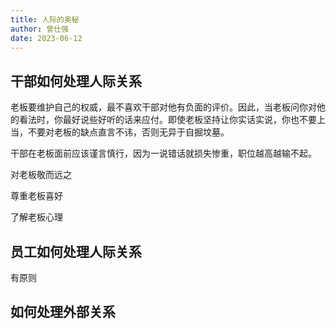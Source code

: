 ```yaml
---
title: 人际的奥秘
author: 曾仕强
date: 2023-06-12 
---
```


## 干部如何处理人际关系

老板要维护自己的权威，最不喜欢干部对他有负面的评价。因此，当老板问你对他的看法时，你最好说些好听的话来应付。即使老板坚持让你实话实说，你也不要上当，不要对老板的缺点直言不讳，否则无异于自掘坟墓。

干部在老板面前应该谨言慎行，因为一说错话就损失惨重，职位越高越输不起。

对老板敬而远之

尊重老板喜好

了解老板心理

## 员工如何处理人际关系

有原则

## 如何处理外部关系

